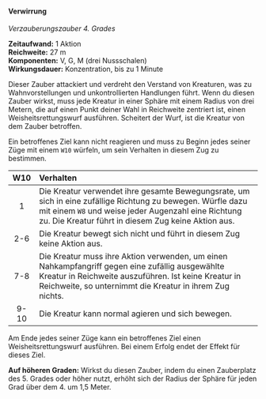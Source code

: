 #### Verwirrung
<!-- markdownlint-disable link-image-reference-definitions -->
<!-- spell-checker:words added amount avoids casting concentration damage different duration emphasis ends english false formula hour halves hours kommagetrennt mechanics minutes reaction ritual same saving school somatic special spell throw true wording wotc -->
<!-- spell-checker:words confusion -->
[_metadata_:spell_name]:- "Verwirrung"
[_metadata_:spell_name_english]:- "Confusion"
[_metadata_:spell_school]:- "Verzauberungszauber"
[_metadata_:spell_level]:- "4"
[_metadata_:casting_time_amount]:- "1"
<!-- "action", "bonus action", "reaction", "minute", "minutes", "hour", "hours" -->
[_metadata_:casting_time_unit]:- "Aktion"
<!-- "true" oder "false" -->
[_metadata_:ritual]:- "false"
[_metadata_:range]:- "27 m"
[_metadata_:target]:- "3-m-Radius Sphäre"
<!-- "true" oder "false" -->
[_metadata_:components_verbal]:- "true"
<!-- "true" oder "false" -->
[_metadata_:components_somatic]:- "true"
<!-- "true" oder "false" -->
[_metadata_:components_material]:- "true"
[_metadata_:components_material_description]:- "drei Nussschalen"
<!-- "true" oder "false" -->
[_metadata_:concentration]:- "true"
[_metadata_:duration]:- "1 Minute"
[_metadata_:saving_throw]:- "Weisheit"
<!-- "halves_damage", "avoids_effect", "ends_effect", "special"; falls mehrere wahr sind, kommagetrennt einfügen -->
[_metadata_:saving_throw_success]:- "avoids_effect,ends_effect"
<!-- "mechanics_same_wording_same", "mechanics_same_wording_different", "mechanics_different_wording_different" oder "added" -->
[_metadata_:compared_to_wotc_srd_5.1]:- "mechanics_same_wording_same"
<!-- "mechanics_same_wording_different", "mechanics_different_wording_different" oder "added" -->
[_metadata_:compared_to_a5e_srd]:- "???"
<!-- markdownlint-disable-next-line no-emphasis-as-heading -->
_Verzauberungszauber 4. Grades_

**Zeitaufwand:** 1 Aktion \
**Reichweite:** 27 m \
**Komponenten:** V, G, M (drei Nussschalen) \
**Wirkungsdauer:** Konzentration, bis zu 1 Minute

Dieser Zauber attackiert und verdreht den Verstand von Kreaturen, was zu Wahnvorstellungen und unkontrollierten Handlungen führt.
Wenn du diesen Zauber wirkst, muss jede Kreatur in einer Sphäre mit einem Radius von drei Metern, die auf einen Punkt deiner Wahl in Reichweite zentriert ist, einen Weisheitsrettungswurf ausführen.
Scheitert der Wurf, ist die Kreatur von dem Zauber betroffen.

Ein betroffenes Ziel kann nicht reagieren und muss zu Beginn jedes seiner Züge mit einem `W10` würfeln, um sein Verhalten in diesem Zug zu bestimmen.

|  W10 | Verhalten                                                               |
|:----:|:------------------------------------------------------------------------|
|   1  | Die Kreatur verwendet ihre gesamte Bewegungsrate, um sich in eine zufällige Richtung zu bewegen. Würfle dazu mit einem `W8` und weise jeder Augenzahl eine Richtung zu. Die Kreatur führt in diesem Zug keine Aktion aus. |
|  2-6 | Die Kreatur bewegt sich nicht und führt in diesem Zug keine Aktion aus. |
|  7-8 | Die Kreatur muss ihre Aktion verwenden, um einen Nahkampfangriff gegen eine zufällig ausgewählte Kreatur in Reichweite auszuführen. Ist keine Kreatur in Reichweite, so unternimmt die Kreatur in ihrem Zug nichts. |
| 9-10 | Die Kreatur kann normal agieren und sich bewegen.                       |

Am Ende jedes seiner Züge kann ein betroffenes Ziel einen Weisheitsrettungswurf ausführen.
Bei einem Erfolg endet der Effekt für dieses Ziel.

**Auf höheren Graden:**
Wirkst du diesen Zauber, indem du einen Zauberplatz des 5. Grades oder höher nutzt, erhöht sich der Radius der Sphäre für jeden Grad über dem 4. um 1,5 Meter.
